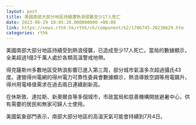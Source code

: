```yaml
---
layout: post
title: 美國南部大部分地區持續遭熱浪侵襲至少17人死亡
date: 2023-06-29 10:05:28.000000000 +08:00
link: https://news.rthk.hk/rthk/ch/component/k2/1706745-20230629.htm
categories: rthk
---
```


美國南部大部分地區持續受到熱浪侵襲，已造成至少17人死亡。當局的數據顯示，全美超過1億2千萬人處於各類高溫警戒地帶。

得克薩斯州多數地區受熱浪影響已進入第三周，部分城市氣溫多次超過攝氏43度。運營得州電網的得州電力可靠性委員會數據顯示，熱浪導致空調等用電飆升，得州用電峰值需求在過去兩日連續創新高。

在休斯敦、達拉斯、新奧爾良等多個城市，市政當局和慈善機構開放避暑中心，供有需要的居民和無家可歸人士使用。

美國氣象部門表示，南部大部分地區的高溫天氣可能會持續到7月4日。
